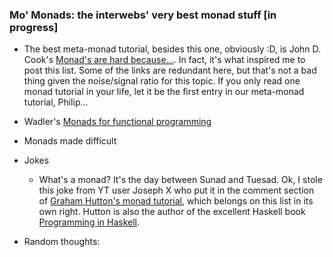 ### Mo' Monads: the interwebs' very best monad stuff [in progress]

- The best meta-monad tutorial, besides this one, obviously :D, is John D. Cook's [Monad's are hard because...](https://www.johndcook.com/blog/2014/03/03/monads-are-hard-because/). In fact, it's what inspired me to post this list. Some of the links are redundant here, but that's not a bad thing given the noise/signal ratio for this topic. If you only read one monad tutorial in your life, let it be the first entry in our meta-monad tutorial, Philip...

- Wadler's [Monads for functional programming](http://homepages.inf.ed.ac.uk/wadler/papers/marktoberdorf/baastad.pdf)
- Monads made difficult

- Jokes

	- What's a monad? It's the day between Sunad and Tuesad. Ok, I stole this joke from YT user Joseph X who put it in the comment section of [Graham Hutton's monad tutorial](https://www.youtube.com/watch?v=t1e8gqXLbsU&t=2s), which belongs on this list in its own right. Hutton is also the author of the excellent Haskell book [Programming in Haskell](https://www.amazon.com/Programming-Haskell-Graham-Hutton/dp/1316626229/ref=sr_1_1?keywords=hutton+haskell&qid=1559659247&s=gateway&sr=8-1).
	
- Random thoughts: 

